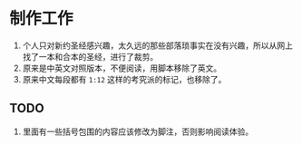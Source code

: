 # 制作工作

1. 个人只对新约圣经感兴趣，太久远的那些部落琐事实在没有兴趣，所以从网上找了一本和合本的圣经，进行了裁剪。
2. 原来是中英文对照版本，不便阅读，用脚本移除了英文。
3. 原来中文每段都有 `1:12` 这样的考究派的标记，也移除了。 

## TODO

1. 里面有一些括号包围的内容应该修改为脚注，否则影响阅读体验。